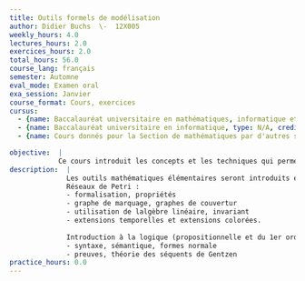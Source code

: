 ```yaml
---
title: Outils formels de modélisation
author: Didier Buchs  \-  12X005
weekly_hours: 4.0
lectures_hours: 2.0
exercices_hours: 2.0
total_hours: 56.0
course_lang: français
semester: Automne
eval_mode: Examen oral
exa_session: Janvier
course_format: Cours, exercices
cursus:
  - {name: Baccalauréat universitaire en mathématiques, informatique et sciences numériques, type: N/A, credits: 6.0}
  - {name: Baccalauréat universitaire en informatique, type: N/A, credits: 5.0}
  - {name: Cours donnés pour la Section de mathématiques par d'autres sections, type: N/A, credits: 4.0}

objective:  |
            Ce cours introduit les concepts et les techniques qui permettent de modéliser formellement des systèmes informatiques dynamiques et discrets.Laccent sera mis sur les concepts fondamentaux des modèles existants et leurs propriétés formelles.La vérification des propriétés des systèmes modélisés au moyen de techniques algorithmiques et de mécanismes de raisonnement symbolique sera également abordée.
description:  |
              Les outils mathématiques élémentaires seront introduits et ensuite différents modèles fondamentaux seront abordés parmi les sujets suivants :
              Réseaux de Petri :
              - formalisation, propriétés
              - graphe de marquage, graphes de couvertur
              - utilisation de lalgèbre linéaire, invariant
              - extensions temporelles et extensions colorées.
              
              Introduction à la logique (propositionnelle et du 1er ordre) et aux preuves :
              - syntaxe, sémantique, formes normale
              - preuves, théorie des séquents de Gentzen
practice_hours: 0.0
---
```

